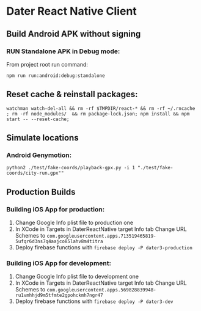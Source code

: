 # Dater React Native Client


## Build Android APK without signing

### RUN Standalone APK in Debug mode:

From project root run command:

`npm run run:android:debug:standalone`

## Reset cache & reinstall packages:

`watchman watch-del-all && rm -rf $TMPDIR/react-* && rm -rf ~/.rncache ; rm -rf node_modules/  && rm package-lock.json; npm install && npm start -- --reset-cache;`


## Simulate locations

### Android Genymotion:

`python2 ./test/fake-coords/playback-gpx.py -i 1 "./test/fake-coords/city-run.gpx""`

## Production Builds

### Building iOS App for production:

1. Change Google Info plist file to production one
1. In XCode in Targets in DaterReactNative target Info tab 
Change URL Schemes to `com.googleusercontent.apps.713519465819-5ufqr6d3ns7q4aajco85lahv8m4titra`
1. Deploy firebase functions with `firebase deploy -P dater3-production`

### Building iOS App for development:
1. Change Google Info plist file to development one
1. In XCode in Targets in DaterReactNative target Info tab 
Change URL Schemes to `com.googleusercontent.apps.569828839948-ru1vmhhjd9m5tfmte2gpohckmh7ngr47`
1. Deploy firebase functions with `firebase deploy -P dater3-dev`
